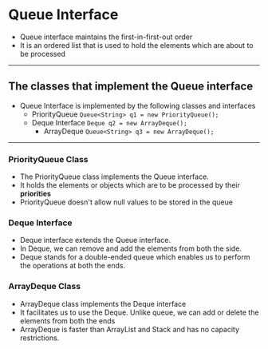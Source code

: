 # Queue Interface
- Queue interface maintains the first-in-first-out order
- It is an ordered list that is used to hold the elements which are about to be processed

---


## The classes that implement the Queue interface

- Queue Interface is implemented by the following classes and interfaces
  - PriorityQueue `Queue<String> q1 = new PriorityQueue();`           
  - Deque Interface `Deque q2 = new ArrayDeque();` 
    - ArrayDeque `Queue<String> q3 = new ArrayDeque();`
  
  
 ----
 
 ### PriorityQueue Class
 - The PriorityQueue class implements the Queue interface. 
 - It holds the elements or objects which are to be processed by their **priorities** 
 - PriorityQueue doesn't allow null values to be stored in the queue
   

 ### Deque Interface
 - Deque interface extends the Queue interface. 
 - In Deque, we can remove and add the elements from both the side. 
 - Deque stands for a double-ended queue which enables us to perform the operations at both the ends.
 
 ### ArrayDeque Class
 - ArrayDeque class implements the Deque interface
 - It facilitates us to use the Deque. Unlike queue, we can add or delete the elements from both the ends
 - ArrayDeque is faster than ArrayList and Stack and has no capacity restrictions.
   

 